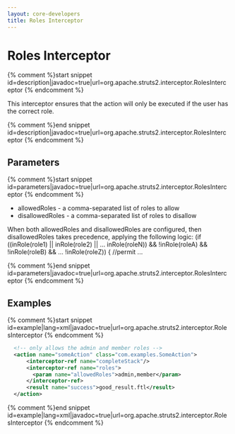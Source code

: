 ```yaml
---
layout: core-developers
title: Roles Interceptor
---
```


# Roles Interceptor



{% comment %}start snippet id=description|javadoc=true|url=org.apache.struts2.interceptor.RolesInterceptor {% endcomment %}
<p> <p>
 This interceptor ensures that the action will only be executed if the user has the correct role.
 </p>
</p>
{% comment %}end snippet id=description|javadoc=true|url=org.apache.struts2.interceptor.RolesInterceptor {% endcomment %}

## Parameters



{% comment %}start snippet id=parameters|javadoc=true|url=org.apache.struts2.interceptor.RolesInterceptor {% endcomment %}
<p>
 <ul>

 <li>allowedRoles - a comma-separated list of roles to allow</li>

 <li>disallowedRoles - a comma-separated list of roles to disallow</li>

 </ul>

 <p>
 When both allowedRoles and disallowedRoles are configured, then disallowedRoles
 takes precedence, applying the following logic: 
  (if ((inRole(role1) || inRole(role2) || ... inRole(roleN)) &&
       !inRole(roleA) && !inRole(roleB) && ... !inRole(roleZ))
  { //permit ...
 </p>
</p>
{% comment %}end snippet id=parameters|javadoc=true|url=org.apache.struts2.interceptor.RolesInterceptor {% endcomment %}

## Examples



{% comment %}start snippet id=example|lang=xml|javadoc=true|url=org.apache.struts2.interceptor.RolesInterceptor {% endcomment %}

```xml
  <!-- only allows the admin and member roles -->
  <action name="someAction" class="com.examples.SomeAction">
      <interceptor-ref name="completeStack"/>
      <interceptor-ref name="roles">
        <param name="allowedRoles">admin,member</param>
      </interceptor-ref>
      <result name="success">good_result.ftl</result>
  </action>

```

{% comment %}end snippet id=example|lang=xml|javadoc=true|url=org.apache.struts2.interceptor.RolesInterceptor {% endcomment %}
